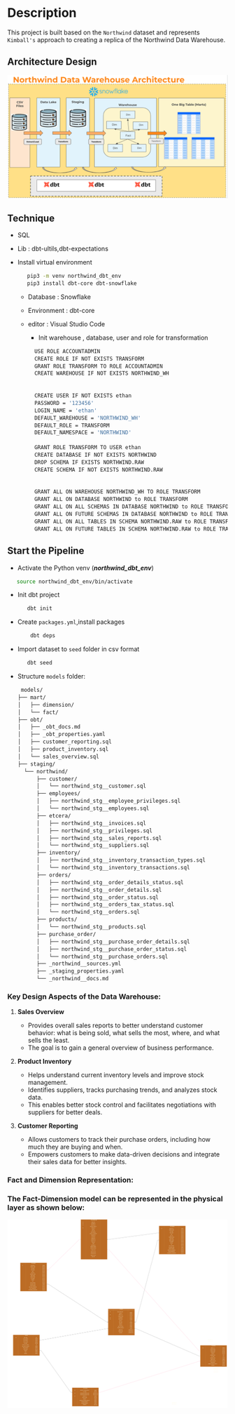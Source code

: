 # Description

This project is built based on the `Northwind` dataset and represents `Kimball's` approach to creating a replica of the Northwind Data Warehouse.

## Architecture Design

![Input Schema](assets/architecture_v1.png)

## Technique

- SQL
- Lib : dbt-ultils,dbt-expectations
- Install virtual environment

  ```bash
     pip3 -m venv northwind_dbt_env
     pip3 install dbt-core dbt-snowflake
  ```

  - Database : Snowflake
  - Environment : dbt-core
  - editor : Visual Studio Code

    - Init warehouse , database, user and role for transformation

    ```bash
      USE ROLE ACCOUNTADMIN
      CREATE ROLE IF NOT EXISTS TRANSFORM
      GRANT ROLE TRANSFORM TO ROLE ACCOUNTADMIN
      CREATE WAREHOUSE IF NOT EXISTS NORTHWIND_WH


      CREATE USER IF NOT EXISTS ethan
      PASSWORD = '123456'
      LOGIN_NAME = 'ethan'
      DEFAULT_WAREHOUSE = 'NORTHWIND_WH'
      DEFAULT_ROLE = TRANSFORM
      DEFAULT_NAMESPACE = 'NORTHWIND'

      GRANT ROLE TRANSFORM TO USER ethan
      CREATE DATABASE IF NOT EXISTS NORTHWIND
      DROP SCHEMA IF EXISTS NORTHWIND.RAW
      CREATE SCHEMA IF NOT EXISTS NORTHWIND.RAW


      GRANT ALL ON WAREHOUSE NORTHWIND_WH TO ROLE TRANSFORM
      GRANT ALL ON DATABASE NORTHWIND to ROLE TRANSFORM
      GRANT ALL ON ALL SCHEMAS IN DATABASE NORTHWIND to ROLE TRANSFORM
      GRANT ALL ON FUTURE SCHEMAS IN DATABASE NORTHWIND to ROLE TRANSFORM
      GRANT ALL ON ALL TABLES IN SCHEMA NORTHWIND.RAW to ROLE TRANSFORM
      GRANT ALL ON FUTURE TABLES IN SCHEMA NORTHWIND.RAW to ROLE TRANSFORM

    ```

## Start the Pipeline

- Activate the Python venv (**_northwind_dbt_env_**)

```bash
   source northwind_dbt_env/bin/activate
```

- Init dbt project
  ```bash
     dbt init
  ```
- Create `packages.yml`,install packages
  ```bash
      dbt deps
  ```
- Import dataset to `seed` folder in csv format
  ```bash
     dbt seed
  ```
- Structure `models` folder:

  ```bash
   models/
  ├── mart/
  │   ├── dimension/
  │   └── fact/
  ├── obt/
  │   ├── _obt_docs.md
  │   ├── _obt_properties.yaml
  │   ├── customer_reporting.sql
  │   ├── product_inventory.sql
  │   └── sales_overview.sql
  ├── staging/
    └── northwind/
        ├── customer/
        │   └── northwind_stg__customer.sql
        ├── employees/
        │   ├── northwind_stg__employee_privileges.sql
        │   └── northwind_stg__employees.sql
        ├── etcera/
        │   ├── northwind_stg__invoices.sql
        │   ├── northwind_stg__privileges.sql
        │   ├── northwind_stg__sales_reports.sql
        │   └── northwind_stg__suppliers.sql
        ├── inventory/
        │   ├── northwind_stg__inventory_transaction_types.sql
        │   └── northwind_stg__inventory_transactions.sql
        ├── orders/
        │   ├── northwind_stg__order_details_status.sql
        │   ├── northwind_stg__order_details.sql
        │   ├── northwind_stg__order_status.sql
        │   ├── northwind_stg__orders_tax_status.sql
        │   └── northwind_stg__orders.sql
        ├── products/
        │   └── northwind_stg__products.sql
        ├── purchase_order/
        │   ├── northwind_stg__purchase_order_details.sql
        │   ├── northwind_stg__purchase_order_status.sql
        │   └── northwind_stg__purchase_orders.sql
        ├── _northwind__sources.yml
        ├── _staging_properties.yaml
        └── _northwind__docs.md

  ```

### Key Design Aspects of the Data Warehouse:

1. **Sales Overview**

   - Provides overall sales reports to better understand customer behavior: what is being sold, what sells the most, where, and what sells the least.
   - The goal is to gain a general overview of business performance.

2. **Product Inventory**

   - Helps understand current inventory levels and improve stock management.
   - Identifies suppliers, tracks purchasing trends, and analyzes stock data.
   - This enables better stock control and facilitates negotiations with suppliers for better deals.

3. **Customer Reporting**
   - Allows customers to track their purchase orders, including how much they are buying and when.
   - Empowers customers to make data-driven decisions and integrate their sales data for better insights.

### Fact and Dimension Representation:

### The Fact-Dimension model can be represented in the physical layer as shown below:

![Fact-Dimension Model](assets/northwind_physical.png)
